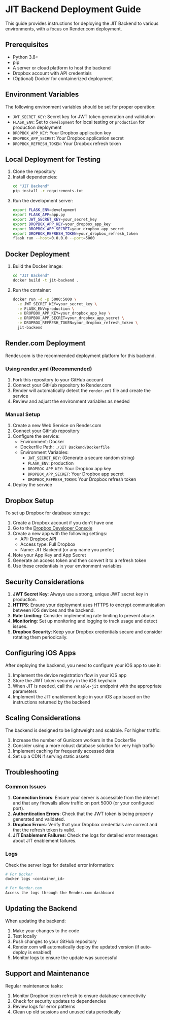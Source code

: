 # JIT Backend Deployment Guide

This guide provides instructions for deploying the JIT Backend to various environments, with a focus on Render.com deployment.

## Prerequisites

- Python 3.8+
- pip
- A server or cloud platform to host the backend
- Dropbox account with API credentials
- (Optional) Docker for containerized deployment

## Environment Variables

The following environment variables should be set for proper operation:

- `JWT_SECRET_KEY`: Secret key for JWT token generation and validation
- `FLASK_ENV`: Set to `development` for local testing or `production` for production deployment
- `DROPBOX_APP_KEY`: Your Dropbox application key
- `DROPBOX_APP_SECRET`: Your Dropbox application secret
- `DROPBOX_REFRESH_TOKEN`: Your Dropbox refresh token

## Local Deployment for Testing

1. Clone the repository
2. Install dependencies:
   ```bash
   cd "JIT Backend"
   pip install -r requirements.txt
   ```
3. Run the development server:
   ```bash
   export FLASK_ENV=development
   export FLASK_APP=app.py
   export JWT_SECRET_KEY=your_secret_key
   export DROPBOX_APP_KEY=your_dropbox_app_key
   export DROPBOX_APP_SECRET=your_dropbox_app_secret
   export DROPBOX_REFRESH_TOKEN=your_dropbox_refresh_token
   flask run --host=0.0.0.0 --port=5000
   ```

## Docker Deployment

1. Build the Docker image:
   ```bash
   cd "JIT Backend"
   docker build -t jit-backend .
   ```

2. Run the container:
   ```bash
   docker run -d -p 5000:5000 \
     -e JWT_SECRET_KEY=your_secret_key \
     -e FLASK_ENV=production \
     -e DROPBOX_APP_KEY=your_dropbox_app_key \
     -e DROPBOX_APP_SECRET=your_dropbox_app_secret \
     -e DROPBOX_REFRESH_TOKEN=your_dropbox_refresh_token \
     jit-backend
   ```

## Render.com Deployment

Render.com is the recommended deployment platform for this backend.

### Using render.yml (Recommended)

1. Fork this repository to your GitHub account
2. Connect your GitHub repository to Render.com
3. Render will automatically detect the `render.yml` file and create the service
4. Review and adjust the environment variables as needed

### Manual Setup

1. Create a new Web Service on Render.com
2. Connect your GitHub repository
3. Configure the service:
   - Environment: Docker
   - Dockerfile Path: `./JIT Backend/Dockerfile`
   - Environment Variables:
     - `JWT_SECRET_KEY`: (Generate a secure random string)
     - `FLASK_ENV`: production
     - `DROPBOX_APP_KEY`: Your Dropbox app key
     - `DROPBOX_APP_SECRET`: Your Dropbox app secret
     - `DROPBOX_REFRESH_TOKEN`: Your Dropbox refresh token
4. Deploy the service

## Dropbox Setup

To set up Dropbox for database storage:

1. Create a Dropbox account if you don't have one
2. Go to the [Dropbox Developer Console](https://www.dropbox.com/developers/apps)
3. Create a new app with the following settings:
   - API: Dropbox API
   - Access type: Full Dropbox
   - Name: JIT Backend (or any name you prefer)
4. Note your App Key and App Secret
5. Generate an access token and then convert it to a refresh token
6. Use these credentials in your environment variables

## Security Considerations

1. **JWT Secret Key**: Always use a strong, unique JWT secret key in production.
2. **HTTPS**: Ensure your deployment uses HTTPS to encrypt communication between iOS devices and the backend.
3. **Rate Limiting**: Consider implementing rate limiting to prevent abuse.
4. **Monitoring**: Set up monitoring and logging to track usage and detect issues.
5. **Dropbox Security**: Keep your Dropbox credentials secure and consider rotating them periodically.

## Configuring iOS Apps

After deploying the backend, you need to configure your iOS app to use it:

1. Implement the device registration flow in your iOS app
2. Store the JWT token securely in the iOS keychain
3. When JIT is needed, call the `/enable-jit` endpoint with the appropriate parameters
4. Implement the JIT enablement logic in your iOS app based on the instructions returned by the backend

## Scaling Considerations

The backend is designed to be lightweight and scalable. For higher traffic:

1. Increase the number of Gunicorn workers in the Dockerfile
2. Consider using a more robust database solution for very high traffic
3. Implement caching for frequently accessed data
4. Set up a CDN if serving static assets

## Troubleshooting

### Common Issues

1. **Connection Errors**: Ensure your server is accessible from the internet and that any firewalls allow traffic on port 5000 (or your configured port).
2. **Authentication Errors**: Check that the JWT token is being properly generated and validated.
3. **Dropbox Errors**: Verify that your Dropbox credentials are correct and that the refresh token is valid.
4. **JIT Enablement Failures**: Check the logs for detailed error messages about JIT enablement failures.

### Logs

Check the server logs for detailed error information:

```bash
# For Docker
docker logs <container_id>

# For Render.com
Access the logs through the Render.com dashboard
```

## Updating the Backend

When updating the backend:

1. Make your changes to the code
2. Test locally
3. Push changes to your GitHub repository
4. Render.com will automatically deploy the updated version (if auto-deploy is enabled)
5. Monitor logs to ensure the update was successful

## Support and Maintenance

Regular maintenance tasks:

1. Monitor Dropbox token refresh to ensure database connectivity
2. Check for security updates to dependencies
3. Review logs for error patterns
4. Clean up old sessions and unused data periodically
